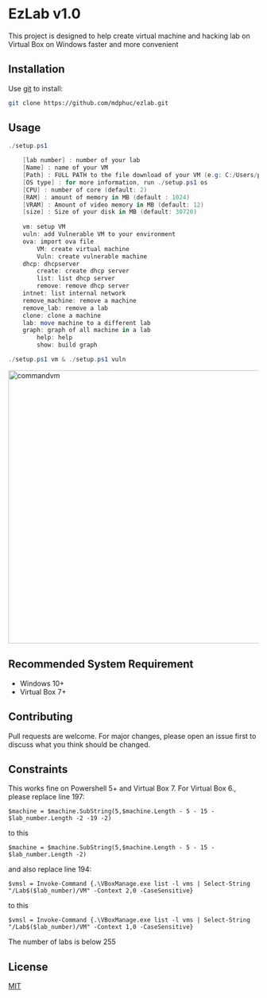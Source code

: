 # EzLab v1.0
This project is designed to help create virtual machine and hacking lab on Virtual Box on Windows faster and more convenient
## Installation 
Use [git]("https://git-scm.com/") to install:
```bash
git clone https://github.com/mdphuc/ezlab.git
```
## Usage
```powershell
./setup.ps1

    [lab number] : number of your lab
    [Name] : name of your VM
    [Path] : FULL PATH to the file download of your VM (e.g: C:/Users/path/to/your/<VM file>) (iso file)
    [OS type] : for more information, run ./setup.ps1 os
    [CPU] : number of core (default: 2)
    [RAM] : amount of memory in MB (default : 1024)
    [VRAM] : Amount of video memory in MB (default: 12) 
    [size] : Size of your disk in MB (default: 30720)
    
    vm: setup VM
    vuln: add Vulnerable VM to your environment
    ova: import ova file
        VM: create virtual machine
        Vuln: create vulnerable machine
    dhcp: dhcpserver
        create: create dhcp server
        list: list dhcp server
        remove: remove dhcp server
    intnet: list internal network
    remove_machine: remove a machine
    remove_lab: remove a lab
    clone: clone a machine
    lab: move machine to a different lab
    graph: graph of all machine in a lab 
        help: help
        show: build graph
```
```powershell
./setup.ps1 vm & ./setup.ps1 vuln
```
<img width="550" alt="commandvm" src="https://github.com/mdphuc/hacklab/assets/41264640/5cf68ab6-c555-4c98-811d-9a31e207b4f0">

## Recommended System Requirement
- Windows 10+
- Virtual Box 7+ 

## Contributing
Pull requests are welcome. For major changes, please open an issue first to discuss what you think should be changed.

## Constraints
This works fine on Powershell 5+ and Virtual Box 7.
For Virtual Box 6., please replace line 197:
```
$machine = $machine.SubString(5,$machine.Length - 5 - 15 - $lab_number.Length -2 -19 -2)
```
to this 
```
$machine = $machine.SubString(5,$machine.Length - 5 - 15 - $lab_number.Length -2)
```
and also replace line 194:
```
$vmsl = Invoke-Command {.\VBoxManage.exe list -l vms | Select-String "/Lab$($lab_number)/VM" -Context 2,0 -CaseSensitive}
```
to this
```
$vmsl = Invoke-Command {.\VBoxManage.exe list -l vms | Select-String "/Lab$($lab_number)/VM" -Context 1,0 -CaseSensitive}
```
The number of labs is below 255

## License
[MIT](https://choosealicense.com/licenses/mit/)
